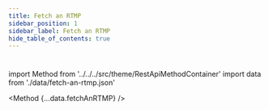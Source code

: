 ```yaml
---
title: Fetch an RTMP
sidebar_position: 1
sidebar_label: Fetch an RTMP
hide_table_of_contents: true
---
```


#

import Method from '../../../src/theme/RestApiMethodContainer'
import data from './data/fetch-an-rtmp.json'

<Method
{...data.fetchAnRTMP}
/>
